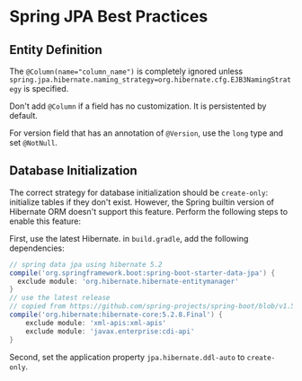 # Spring JPA Best Practices

## Entity Definition
The `@Column(name="column_name")`
is completely ignored unless 
`spring.jpa.hibernate.naming_strategy=org.hibernate.cfg.EJB3NamingStrategy` is specified. 

Don't add `@Column` if a field has no customization. It is persistented by default. 

For version field that has an annotation of `@Version`, use the `long` type and set `@NotNull`.

## Database Initialization
The correct strategy for database initialization should be `create-only`: initialize tables if they don't exist. However, the Spring builtin version of Hibernate ORM doesn't support this feature. Perform the following steps to enable this feature: 

First, use the latest Hibernate.  in `build.gradle`, add the following dependencies: 

```groovy
// spring data jpa using hibernate 5.2
compile('org.springframework.boot:spring-boot-starter-data-jpa') {
  exclude module: 'org.hibernate.hibernate-entitymanager'
}
// use the latest release
// copied from https://github.com/spring-projects/spring-boot/blob/v1.5.1.RELEASE/spring-boot-dependencies/pom.xml
compile('org.hibernate:hibernate-core:5.2.8.Final') {
    exclude module: 'xml-apis:xml-apis'
    exclude module: 'javax.enterprise:cdi-api'
}
```

Second, set the application property `jpa.hibernate.ddl-auto` to `create-only`. 
